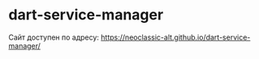 # dart-service-manager
Сайт доступен по адресу: https://neoclassic-alt.github.io/dart-service-manager/
